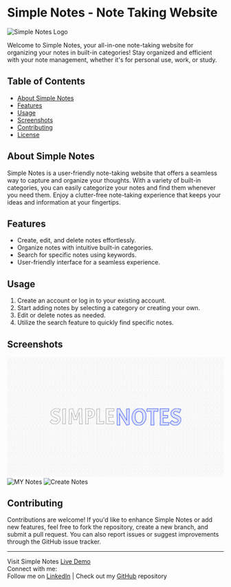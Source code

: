 # Simple Notes - Note Taking Website

![Simple Notes Logo]("https://github.com/Yab1/Simple-Notes/blob/main/public/favicon.ico")

Welcome to Simple Notes, your all-in-one note-taking website for organizing your notes in built-in categories! Stay organized and efficient with your note management, whether it's for personal use, work, or study.

## Table of Contents

- [About Simple Notes](#about-simple-notes)
- [Features](#features)
- [Usage](#usage)
- [Screenshots](#screenshots)
- [Contributing](#contributing)
- [License](#license)

## About Simple Notes

Simple Notes is a user-friendly note-taking website that offers a seamless way to capture and organize your thoughts. With a variety of built-in categories, you can easily categorize your notes and find them whenever you need them. Enjoy a clutter-free note-taking experience that keeps your ideas and information at your fingertips.

## Features

- Create, edit, and delete notes effortlessly.
- Organize notes with intuitive built-in categories.
- Search for specific notes using keywords.
- User-friendly interface for a seamless experience.

## Usage

1. Create an account or log in to your existing account.
2. Start adding notes by selecting a category or creating your own.
3. Edit or delete notes as needed.
4. Utilize the search feature to quickly find specific notes.

## Screenshots

![Home Page](https://github.com/Yab1/Simple-Notes/blob/main/src/assets/screenshot1.png)
![MY Notes]("https://github.com/Yab1/Simple-Notes/blob/main/src/assets/screenshot2.png")
![Create Notes]("https://github.com/Yab1/Simple-Notes/blob/main/src/assets/screenshot3.png")

## Contributing

Contributions are welcome! If you'd like to enhance Simple Notes or add new features, feel free to fork the repository, create a new branch, and submit a pull request. You can also report issues or suggest improvements through the GitHub issue tracker.

---

Visit Simple Notes [Live Demo]()  
Connect with me:  
Follow me on [LinkedIn](https://www.linkedin.com/in/yeabsera-lisanework-7570981ba/) | Check out my [GitHub](https://github.com/Yab1) repository
